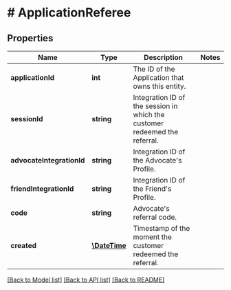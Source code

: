 # # ApplicationReferee

## Properties

Name | Type | Description | Notes
------------ | ------------- | ------------- | -------------
**applicationId** | **int** | The ID of the Application that owns this entity. | 
**sessionId** | **string** | Integration ID of the session in which the customer redeemed the referral. | 
**advocateIntegrationId** | **string** | Integration ID of the Advocate&#39;s Profile. | 
**friendIntegrationId** | **string** | Integration ID of the Friend&#39;s Profile. | 
**code** | **string** | Advocate&#39;s referral code. | 
**created** | [**\DateTime**](\DateTime.md) | Timestamp of the moment the customer redeemed the referral. | 

[[Back to Model list]](../../README.md#documentation-for-models) [[Back to API list]](../../README.md#documentation-for-api-endpoints) [[Back to README]](../../README.md)


